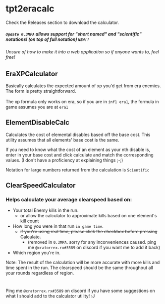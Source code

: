 # tpt2eracalc
Check the Releases section to download the calculator.
##### `Update 0.3MPA` allows support for "short named" and "scientific" notations! (on top of full notation) `NEW!!`
###### Unsure of how to make it into a web application so if anyone wants to, feel free!


## EraXPCalculator
  Basically calculates the expected amount of xp you'd get from era enemies.<br/>
  The form is pretty straightforward.<br/><br/>
  The xp formula only works on era, so if you are in `inf1 era1`, the formula in game assumes you are at `era1`
 
 
## ElementDisableCalc
  Calculates the cost of elemental disables based off the base cost.
  This utility assumes that all elements' base cost is the same.
  
 If you need to know what the cost of an element as your nth disable is, enter in your base cost and click calculate and match the corresponding values. (I don't have a proficiency at explaining things ;-;)
 
  Notation for large numbers returned from the calculation is `Scientific`
 

## ClearSpeedCalculator
 ### Helps calculate your average clearspeed based on:
  - Your total Enemy kills in the run.
    - or allow the calculator to approximate kills based on one element's kill count
  - How long you were in that run `in game time`.
    - <s>if you're using real time, please click the checkbox before pressing Calculate.</s>
      - (removed in `0.3MPA`. sorry for any inconveniences caused. ping me `@cratorrex.rx#3589` on discord if you want me to add it back)
  - Which region you're in.
  
   Note: The result of the calculation will be more accurate with more kills and time spent in the run.
      The clearspeed should be the same throughout all your rounds regardless of region.
   #  
   Ping me `@cratorrex.rx#3589` on discord if you have some suggestions on what I should add to the calculator utility! :J
   #
